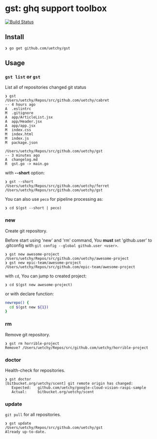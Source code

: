# gst: ghq support toolbox

[![Build Status](https://travis-ci.org/uetchy/gst.svg)](https://travis-ci.org/uetchy/gst)

## Install

```console
❯ go get github.com/uetchy/gst
```

## Usage
### `gst list` or `gst`

List all of repositories changed git status

```console
❯ gst
/Users/uetchy/Repos/src/github.com/uetchy/cabret
-- 4 hours ago
A  .eslintrc
M  .gitignore
A  app/ArticleList.jsx
A  app/Header.jsx
A  app/app.jsx
M  index.css
M  index.html
M  index.js
M  package.json

/Users/uetchy/Repos/src/github.com/uetchy/gst
-- 3 minutes ago
A  changelog.md
R  gst.go -> main.go
```

with __--short__ option:

```console
❯ gst --short
/Users/uetchy/Repos/src/github.com/uetchy/ferret
/Users/uetchy/Repos/src/github.com/uetchy/gst
```

You can also use `peco` for pipeline processing as:

```
❯ cd $(gst --short | peco)
```

### new

Create git repository.

Before start using 'new' and 'rm' command, You __must__ set 'github.user' to .gitconfig with `git config --global github.user <user>`.

```console
❯ gst new awesome-project
/Users/uetchy/Repos/src/github.com/uetchy/awesome-project
❯ gst new epic-team/awesome-project
/Users/uetchy/Repos/src/github.com/epic-team/awesome-project
```

with `cd`, You can jump to created project:

```console
❯ cd $(gst new awesome-project)
```

or with declare function:

```zsh
newrepo() {
  cd $(gst new ${1})
}
```

### rm

Remove git repository.

```console
❯ gst rm horrible-project
Remove? /Users/uetchy/Repos/src/github.com/uetchy/horrible-project
```

### doctor

Health-check for repositories.

```console
❯ gst doctor
[bitbucket.org/uetchy/scent] git remote origin has changed:
   Expected:   github.com/uetchy/google-cloud-vision-raspi-sample
   Actual:	   bitbucket.org/uetchy/scent
```

### update

`git pull` for all repositories.

```console
❯ gst update
/Users/uetchy/Repos/src/github.com/uetchy/gst
Already up-to-date.
```
